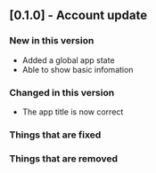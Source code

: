 ## [0.1.0] - Account update

### New in this version

* Added a global app state
* Able to show basic infomation

### Changed in this version

* The app title is now correct

### Things that are fixed

### Things that are removed
